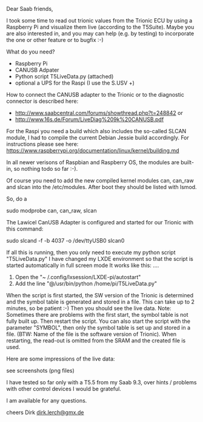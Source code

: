 Dear Saab friends,

I took some time to read out trionic values from the Trionic ECU by using a Raspberry Pi and visualize them live (according to the T5Suite).
Maybe you are also interested in, and you may can help (e.g. by testing) to incorporate the one or other feature or to bugfix :-)

What do you need?

- Raspberry Pi
- CANUSB Adpater
- Python script T5LiveData.py (attached)
- optional a UPS for the Raspi (I use the S.USV +)


How to connect the CANUSB adapter to the Trionic or to the diagnostic connector is described here:
- http://www.saabcentral.com/forums/showthread.php?t=248842 or
- http://www.16s.de/Forum/LiveDiag%209k%20CANUSB.pdf


For the Raspi you need a build which also includes the so-called SLCAN module,
I had to compile the current Debian Jessie build accordingly.
For instructions please see here:
https://www.raspberrypi.org/documentation/linux/kernel/building.md

In all newer verisons of Raspbian and Raspberry OS, the modules are built-in, so nothing todo so far :-).

Of course you need to add the new compiled kernel modules can, can_raw and slcan into the /etc/modules.
After boot they should be listed with lsmod.

So, do a 

sudo modprobe can, can_raw, slcan

The Lawicel CanUSB Adapter is configured and started for our Trionic with this command:

sudo slcand -f -b 4037 -o /dev/ttyUSB0 slcan0


If all this is running, then you only need to execute my python script "T5LiveData.py"
I have changed my LXDE environment so that the script is started automatically in full screen mode
It works like this: ....

1) Open the "~ /.config/lxsession/LXDE-pi/autostart"
2) Add the line "@/usr/bin/python /home/pi/T5LiveData.py"


When the script is first started, the SW version of the Trionic is determined and the symbol table is generated and stored in a file.
This can take up to 2 minutes, so be patient :-)
Then you should see the live data.
Note:
Sometimes there are problems with the first start, the symbol table is not fully built up. Then restart the script.
You can also start the script with the parameter "SYMBOL", then only the symbol table is set up and stored in a file.
(BTW: Name of the file is the software version of Trionic).
When restarting, the read-out is omitted from the SRAM and the created file is used.


Here are some impressions of the live data:

see screenshots (png files)


I have tested so far only with a T5.5 from my Saab 9.3, over hints / problems with other control devices I would be grateful.

I am available for any questions.

cheers
Dirk
dirk.lerch@gmx.de
